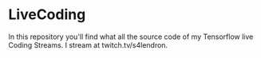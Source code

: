 # LiveCoding
In this repository you'll find what all the source code of my Tensorflow live Coding Streams. I stream at twitch.tv/s4lendron.
